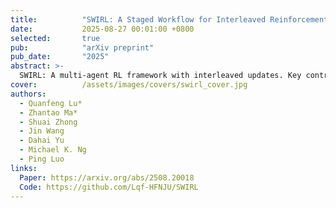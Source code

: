 ```yaml
---
title:          "SWIRL: A Staged Workflow for Interleaved Reinforcement Learning in Mobile GUI Control"
date:           2025-08-27 00:01:00 +0800
selected:       true
pub:            "arXiv preprint"
pub_date:       "2025"
abstract: >-
  SWIRL: A multi-agent RL framework with interleaved updates. Key contributions: (1) Theoretical guarantees & convergence proofs, (2) O(1) memory efficiency, (3) SOTA zero-shot GUI control with only 3.5K examples. Transferable across domains (GUI + math reasoning).
cover:          /assets/images/covers/swirl_cover.jpg
authors:
  - Quanfeng Lu*
  - Zhantao Ma*
  - Shuai Zhong
  - Jin Wang
  - Dahai Yu
  - Michael K. Ng
  - Ping Luo
links:
  Paper: https://arxiv.org/abs/2508.20018
  Code: https://github.com/Lqf-HFNJU/SWIRL
---
```


